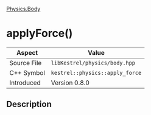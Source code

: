 [Physics.Body](index)
# applyForce()
| Aspect | Value |
| --- | --- |
| Source File | `libKestrel/physics/body.hpp` |
| C++ Symbol | `kestrel::physics::apply_force` |
| Introduced | Version 0.8.0 |
## Description

